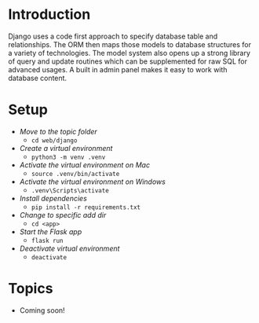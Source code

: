 # Introduction
Django uses a code first approach to specify database table and relationships. The ORM then maps those models to database structures for a variety of technologies. The model system also opens up a strong library of query and update routines which can be supplemented for raw SQL for advanced usages. A built in admin panel makes it easy to work with database content.

# Setup
 - *Move to the topic folder*
   - `cd web/django`
 - *Create a virtual environment*
   - `python3 -m venv .venv`
 - *Activate the virtual environment on Mac*
   - `source .venv/bin/activate`
 - *Activate the virtual environment on Windows*
   - `.venv\Scripts\activate`
 - *Install dependencies*
   - `pip install -r requirements.txt`
 - *Change to specific add dir*
   - `cd <app>`
 - *Start the Flask app*
   - `flask run`
 - *Deactivate virtual environment*
   - `deactivate`

# Topics
 - Coming soon!
